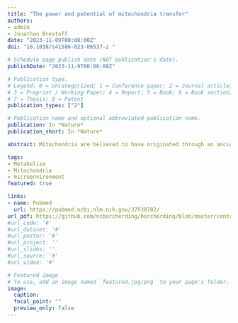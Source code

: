```yaml
---
title: "The power and potential of mitochondria transfer"
authors:
- admin
- Jonathan Brestoff
date: "2023-11-09T00:00:00Z"
doi: "10.1038/s41586-023-06537-z "

# Schedule page publish date (NOT publication's date).
publishDate: "2023-11-9T00:00:00Z"

# Publication type.
# Legend: 0 = Uncategorized; 1 = Conference paper; 2 = Journal article;
# 3 = Preprint / Working Paper; 4 = Report; 5 = Book; 6 = Book section;
# 7 = Thesis; 8 = Patent
publication_types: ["2"]

# Publication name and optional abbreviated publication name.
publication: In *Nature*
publication_short: In *Nature*

abstract: Mitochondria are believed to have originated through an ancient endosymbiotic process in which proteobacteria were captured and co-opted for energy production and cellular metabolism. Mitochondria segregate during cell division and differentiation, with vertical inheritance of mitochondria and the mitochondrial DNA genome from parent to daughter cells. However, an emerging body of literature indicates that some cell types export their mitochondria for delivery to developmentally unrelated cell types, a process called intercellular mitochondria transfer. In this Review, we describe the mechanisms by which mitochondria are transferred between cells and discuss how intercellular mitochondria transfer regulates the physiology and function of various organ systems in health and disease. In particular, we discuss the role of mitochondria transfer in regulating cellular metabolism, cancer, the immune system, maintenance of tissue homeostasis, mitochondrial quality control, wound healing and adipose tissue function. We also highlight the potential of targeting intercellular mitochondria transfer as a therapeutic strategy to treat human diseases and augment cellular therapies. 

tags:
- Metabolism
- Mitochondria
- microenvironment
featured: true

links:
- name: Pubmed
  url: https://pubmed.ncbi.nlm.nih.gov/37938702/
url_pdf: https://github.com/ncborcherding/borcherding/blob/master/content/publication/borcherding2023the/borcherding2023the.pdf
#url_code: '#'
#url_dataset: '#'
#url_poster: '#'
#url_project: ''
#url_slides: ''
#url_source: '#'
#url_video: '#'

# Featured image
# To use, add an image named `featured.jpg/png` to your page's folder. 
image:
  caption: 
  focal_point: ""
  preview_only: false
---
```


